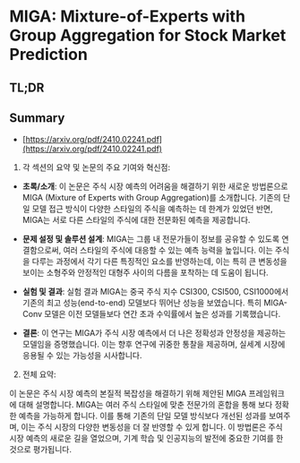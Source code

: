 # MIGA: Mixture-of-Experts with Group Aggregation for Stock Market Prediction
## TL;DR
## Summary
- [https://arxiv.org/pdf/2410.02241.pdf](https://arxiv.org/pdf/2410.02241.pdf)

1. 각 섹션의 요약 및 논문의 주요 기여와 혁신점:

- **초록/소개**: 이 논문은 주식 시장 예측의 어려움을 해결하기 위한 새로운 방법론으로 MIGA (Mixture of Experts with Group Aggregation)를 소개합니다. 기존의 단일 모델 접근 방식이 다양한 스타일의 주식을 예측하는 데 한계가 있었던 반면, MIGA는 서로 다른 스타일의 주식에 대한 전문화된 예측을 제공합니다.

- **문제 설정 및 솔루션 설계**: MIGA는 그룹 내 전문가들이 정보를 공유할 수 있도록 연결함으로써, 여러 스타일의 주식에 대응할 수 있는 예측 능력을 높입니다. 이는 주식을 다루는 과정에서 각기 다른 특징적인 요소를 반영하는데, 이는 특히 큰 변동성을 보이는 소형주와 안정적인 대형주 사이의 다름을 포착하는 데 도움이 됩니다.

- **실험 및 결과**: 실험 결과 MIGA는 중국 주식 지수 CSI300, CSI500, CSI1000에서 기존의 최고 성능(end-to-end) 모델보다 뛰어난 성능을 보였습니다. 특히 MIGA-Conv 모델은 이전 모델들보다 연간 초과 수익률에서 높은 성과를 기록했습니다.

- **결론**: 이 연구는 MIGA가 주식 시장 예측에서 더 나은 정확성과 안정성을 제공하는 모델임을 증명했습니다. 이는 향후 연구에 귀중한 통찰을 제공하며, 실세계 시장에 응용될 수 있는 가능성을 시사합니다.

2. 전체 요약:

이 논문은 주식 시장 예측의 본질적 복잡성을 해결하기 위해 제안된 MIGA 프레임워크에 대해 설명합니다. MIGA는 여러 주식 스타일에 맞춘 전문가의 혼합을 통해 보다 정확한 예측을 가능하게 합니다. 이를 통해 기존의 단일 모델 방식보다 개선된 성과를 보여주며, 이는 주식 시장의 다양한 변동성을 더 잘 반영할 수 있게 합니다. 이 방법론은 주식 시장 예측의 새로운 길을 열었으며, 기계 학습 및 인공지능의 발전에 중요한 기여를 한 것으로 평가됩니다.